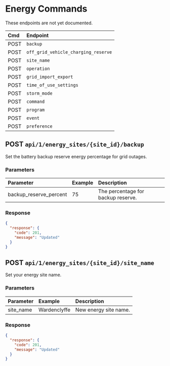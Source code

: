 # Energy Commands

These endpoints are not yet documented.

| Cmd  | Endpoint                            |
| :--- | :---------------------------------- |
| POST | `backup`                            |
| POST | `off_grid_vehicle_charging_reserve` |
| POST | `site_name`                         |
| POST | `operation`                         |
| POST | `grid_import_export`                |
| POST | `time_of_use_settings`              |
| POST | `storm_mode`                        |
| POST | `command`                           |
| POST | `program`                           |
| POST | `event`                             |
| POST | `preference`                        |

## POST `api/1/energy_sites/{site_id}/backup`

Set the battery backup reserve energy percentage for grid outages.

### Parameters

| Parameter              | Example | Description                        |
| :--------------------- | :------ | :--------------------------------- |
| backup_reserve_percent | 75      | The percentage for backup reserve. |

### Response

```json
{
  "response": {
    "code": 201,
    "message": "Updated"
  }
}
```

## POST `api/1/energy_sites/{site_id}/site_name`

Set your energy site name.

### Parameters

| Parameter | Example      | Description           |
| :-------- | :----------- | :-------------------- |
| site_name | Wardenclyffe | New energy site name. |

### Response

```json
{
  "response": {
    "code": 201,
    "message": "Updated"
  }
}
```
